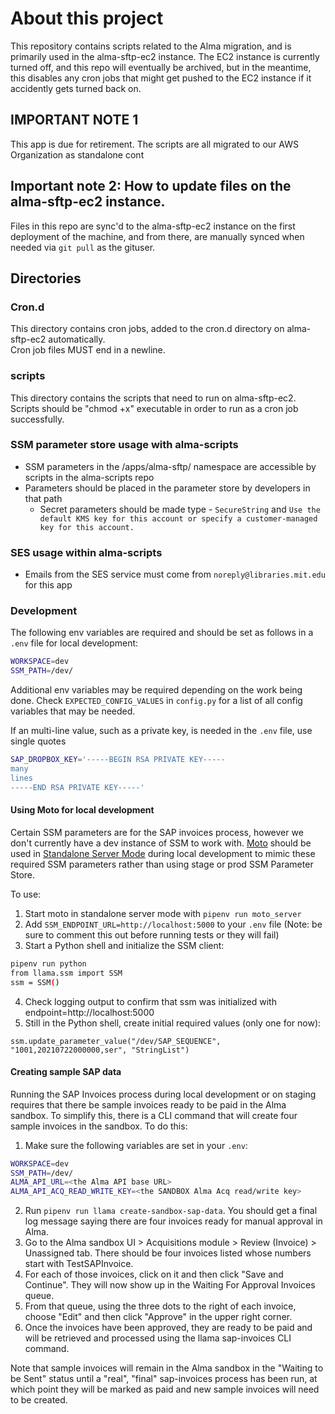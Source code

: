 # About this project

This repository contains scripts related to the Alma migration, and is primarily used in the alma-sftp-ec2 instance. The EC2 instance is currently turned off, and this repo will eventually be archived, but in the meantime, this disables any cron jobs that might get pushed to the EC2 instance if it accidently gets turned back on.

## IMPORTANT NOTE 1

This app is due for retirement. The scripts are all migrated to our AWS Organization as standalone cont

## Important note 2: How to update files on the alma-sftp-ec2 instance.

Files in this repo are sync'd to the alma-sftp-ec2 instance on the first deployment of the machine, and from there, are manually synced when needed via `git pull` as the gituser. 

## Directories 

### Cron.d 

This directory contains cron jobs, added to the cron.d directory on alma-sftp-ec2 automatically.  
Cron job files MUST end in a newline. 

### scripts

This directory contains the scripts that need to run on alma-sftp-ec2.
Scripts should be "chmod +x" executable in order to run as a cron job successfully.  

### SSM parameter store usage with alma-scripts

* SSM parameters in the /apps/alma-sftp/ namespace are accessible by scripts in the alma-scripts repo
* Parameters should be placed in the parameter store by developers in that path
  * Secret parameters should be made type - `SecureString` and `Use the default KMS key for this account or specify a customer-managed key for this account.`

### SES usage within alma-scripts

* Emails from the SES service must come from `noreply@libraries.mit.edu` for this app 

### Development  

The following env variables are required and should be set as follows in a `.env` file
for local development:

```bash
WORKSPACE=dev
SSM_PATH=/dev/
```

Additional env variables may be required depending on the work being done. Check
`EXPECTED_CONFIG_VALUES` in `config.py` for a list of all config variables that may be
needed.

If an multi-line value, such as a private key, is needed in the `.env` file, use single quotes

```bash
SAP_DROPBOX_KEY='-----BEGIN RSA PRIVATE KEY-----
many
lines
-----END RSA PRIVATE KEY-----'
```

#### Using Moto for local development

Certain SSM parameters are for the SAP invoices process, however we don't currently have a dev instance of SSM to work with. [Moto](https://github.com/spulec/moto) should be used in [Standalone Server Mode](https://github.com/spulec/moto#stand-alone-server-mode) during local development to mimic these required SSM parameters rather than using stage or prod SSM Parameter Store.

To use:

1. Start moto in standalone server mode with `pipenv run moto_server`
2. Add `SSM_ENDPOINT_URL=http://localhost:5000` to your `.env` file (Note: be sure to comment this out before running tests or they will fail)
3. Start a Python shell and initialize the SSM client:

```bash
pipenv run python
from llama.ssm import SSM
ssm = SSM()
```

4. Check logging output to confirm that ssm was initialized with endpoint=http://localhost:5000
5. Still in the Python shell, create initial required values (only one for now):

```
ssm.update_parameter_value("/dev/SAP_SEQUENCE", "1001,20210722000000,ser", "StringList")
```

#### Creating sample SAP data

Running the SAP Invoices process during local development or on staging requires that
there be sample invoices ready to be paid in the Alma sandbox. To simplify this, there
is a CLI command that will create four sample invoices in the sandbox. To do this:

1. Make sure the following variables are set in your `.env`:

```bash
WORKSPACE=dev
SSM_PATH=/dev/
ALMA_API_URL=<the Alma API base URL>
ALMA_API_ACQ_READ_WRITE_KEY=<the SANDBOX Alma Acq read/write key>
```

2. Run `pipenv run llama create-sandbox-sap-data`. You should get a final log message saying there are four invoices ready for manual approval in Alma.
3. Go to the Alma sandbox UI > Acquisitions module > Review (Invoice) > Unassigned tab. There should be four invoices listed whose numbers start with TestSAPInvoice.
4. For each of those invoices, click on it and then click "Save and Continue". They will now show up in the Waiting For Approval Invoices queue.
5. From that queue, using the three dots to the right of each invoice, choose "Edit" and then click "Approve" in the upper right corner.
6. Once the invoices have been approved, they are ready to be paid and will be retrieved and processed using the llama sap-invoices CLI command.

Note that sample invoices will remain in the Alma sandbox in the "Waiting to be Sent"
status until a "real", "final" sap-invoices process has been run, at which point they
will be marked as paid and new sample invoices will need to be created.
